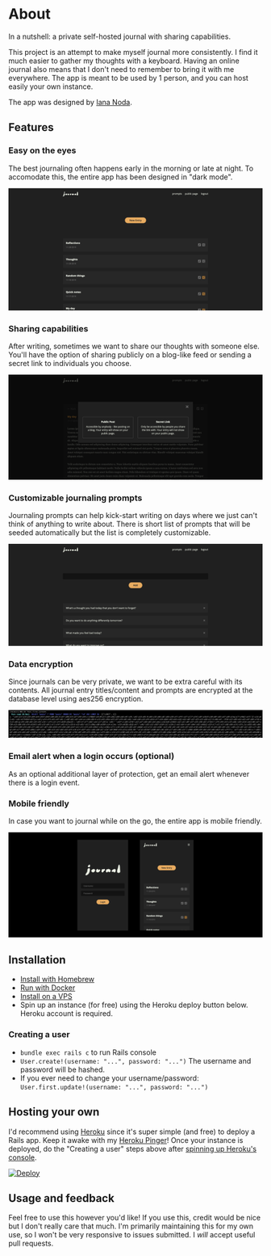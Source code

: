 # About

In a nutshell: a private self-hosted journal with sharing capabilities.

This project is an attempt to make myself journal more
consistently. I find it much easier to gather my thoughts
with a keyboard. Having an online journal also means that
I don't need to remember to bring it with me everywhere. The app
is meant to be used by 1 person, and you can host easily your own instance.

The app was designed by [Iana Noda](https://iananoda.com).

## Features

### Easy on the eyes

The best journaling often happens early in the morning or late at night. To
accomodate this, the entire app has been designed in "dark mode".

![posts](./app/assets/images/readme/posts.png)

### Sharing capabilities

After writing, sometimes we want to share our thoughts with someone else.
You'll have the option of sharing publicly on a blog-like feed or
sending a secret link to individuals you choose.

![posts](./app/assets/images/readme/sharing.png)

### Customizable journaling prompts

Journaling prompts can help kick-start writing on days where we just can't think
of anything to write about. There is short list of prompts that will be seeded
automatically but the list is completely customizable.

![posts](./app/assets/images/readme/prompts.png)

### Data encryption

Since journals can be very private, we want to be extra careful with its contents.
All journal entry titles/content and prompts are encrypted at the database level
using aes256 encryption.

![posts](./app/assets/images/readme/encryption.png)

### Email alert when a login occurs (optional)

As an optional additional layer of protection, get an email alert whenever there is a login event.

### Mobile friendly

In case you want to journal while on the go, the entire app is mobile friendly.

![posts](./app/assets/images/readme/mobile.png)

## Installation

- [Install with Homebrew](docs/homebrew_install.md)
- [Run with Docker](docs/docker.md)
- [Install on a VPS](docs/vps.md)
- Spin up an instance (for free) using the Heroku deploy button below. Heroku account is required.

### Creating a user

- `bundle exec rails c` to run Rails console
- `User.create!(username: "...", password: "...")` The username and password will be hashed.
- If you ever need to change your username/password: `User.first.update!(username: "...", password: "...")`

## Hosting your own

I'd recommend using [Heroku](https://heroku.com) since it's super simple (and free) to
deploy a Rails app. Keep it awake with my [Heroku Pinger](https://github.com/inoda/heroku-pinger)!
Once your instance is deployed, do the "Creating a user" steps
above after [spinning up Heroku's console](https://devcenter.heroku.com/articles/heroku-dashboard#application-overview).

[![Deploy](https://www.herokucdn.com/deploy/button.svg)](https://heroku.com/deploy?template=https://github.com/inoda/journal/tree/main)

## Usage and feedback

Feel free to use this however you'd like! If you use this, credit
would be nice but I don't really care that much. I'm primarily maintaining
this for my own use, so I won't be very responsive to issues submitted.
I *will* accept useful pull requests.
